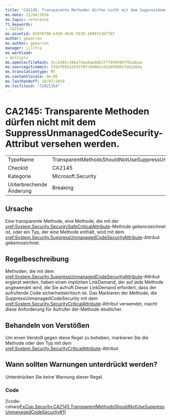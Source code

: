 ```yaml
---
title: 'CA2145: Transparente Methoden dürfen nicht mit dem SuppressUnmanagedCodeSecurity-Attribut versehen werden.'
ms.date: 11/04/2016
ms.topic: reference
f1_keywords:
- CA2145
ms.assetid: 81970700-b438-4b3b-9239-16887e16f7b7
author: gewarren
ms.author: gewarren
manager: jillfra
ms.workload:
- multiple
ms.openlocfilehash: 3cca385c346a7daa8aaddb377f999506ffb1abaa
ms.sourcegitcommit: 535ef05b1e553f0fc66082cd2e0998817eb2a56a
ms.translationtype: MT
ms.contentlocale: de-DE
ms.lasthandoff: 10/07/2019
ms.locfileid: "72021354"
---
```

# <a name="ca2145-transparent-methods-should-not-be-decorated-with-the-suppressunmanagedcodesecurityattribute"></a>CA2145: Transparente Methoden dürfen nicht mit dem SuppressUnmanagedCodeSecurity-Attribut versehen werden.

|||
|-|-|
|TypeName|TransparentMethodsShouldNotUseSuppressUnmanagedCodeSecurity|
|CheckId|CA2145|
|Kategorie|Microsoft.Security|
|Unterbrechende Änderung|Breaking|

## <a name="cause"></a>Ursache

Eine transparente Methode, eine Methode, die mit der <xref:System.Security.SecuritySafeCriticalAttribute>-Methode gekennzeichnet ist, oder ein Typ, der eine Methode enthält, wird mit dem <xref:System.Security.SuppressUnmanagedCodeSecurityAttribute>-Attribut gekennzeichnet.

## <a name="rule-description"></a>Regelbeschreibung

Methoden, die mit dem <xref:System.Security.SuppressUnmanagedCodeSecurityAttribute>-Attribut ergänzt werden, haben einen impliziten LinkDemand, der auf jede Methode angewendet wird, die Sie aufruft Dieser LinkDemand erfordert, dass der aufrufende Code sicherheitskritisch ist. Das Markieren der Methode, die SuppressUnmanagedCodeSecurity mit dem <xref:System.Security.SecurityCriticalAttribute>-Attribut verwendet, macht diese Anforderung für Aufrufer der-Methode deutlicher.

## <a name="how-to-fix-violations"></a>Behandeln von Verstößen

Um einen Verstoß gegen diese Regel zu beheben, markieren Sie die Methode oder den Typ mit dem <xref:System.Security.SecurityCriticalAttribute>-Attribut.

## <a name="when-to-suppress-warnings"></a>Wann sollten Warnungen unterdrückt werden?

Unterdrücken Sie keine Warnung dieser Regel.

### <a name="code"></a>Code

[!code-csharp[FxCop.Security.CA2145.TransparentMethodsShouldNotUseSuppressUnmanagedCodeSecurity#1](../code-quality/codesnippet/CSharp/ca2145-transparent-methods-should-not-be-decorated-with-the-suppressunmanagedcodesecurityattribute_1.cs)]